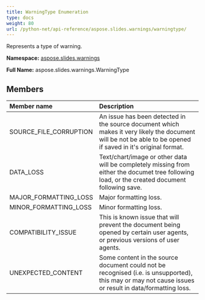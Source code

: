 ```yaml
---
title: WarningType Enumeration
type: docs
weight: 80
url: /python-net/api-reference/aspose.slides.warnings/warningtype/
---
```


Represents a type of warning.

**Namespace:** [aspose.slides.warnings](/slides/python-net/api-reference/aspose.slides.warnings/)

**Full Name:** aspose.slides.warnings.WarningType



## **Members**
|**Member name**|**Description**|
| :- | :- |
|SOURCE_FILE_CORRUPTION|An issue has been detected in the source document which makes it very likely the document will be not be able to be opened if saved in it's original format.|
|DATA_LOSS|Text/chart/image or other data will be completely missing from either the documet tree following load, or the created document following save.|
|MAJOR_FORMATTING_LOSS|Major formatting loss.|
|MINOR_FORMATTING_LOSS|Minor formatting loss.|
|COMPATIBILITY_ISSUE|This is known issue that will prevent the document being opened by certain user agents, or previous versions of user agents.|
|UNEXPECTED_CONTENT|Some content in the source document could not be recognised (i.e. is unsupported), this may or may not cause issues or result in data/formatting loss.|
